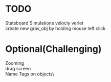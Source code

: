 # TODO
Statsboard
Simulations velociy verlet\
create new grav_obj by holding mouse left click

# Optional(Challenging)
Zooming\
drag screen\
Name Tags on objects\



